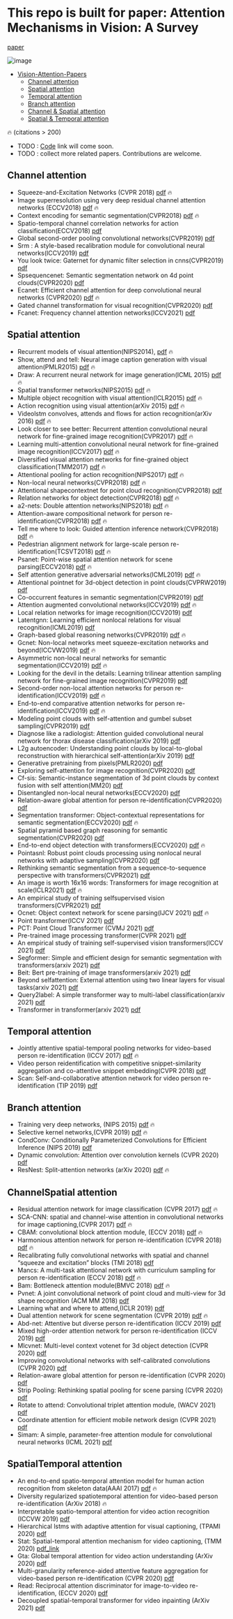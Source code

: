 # This repo is built for paper: Attention Mechanisms in Vision: A Survey 
[paper](https://arxiv.org/abs/2111.07624)


![image](https://github.com/MenghaoGuo/Awesome-Vision-Attentions/blob/main/imgs/fuse.png)


<!-- ![image](https://github.com/MenghaoGuo/Awesome-Vision-Attentions/blob/main/imgs/attention_category.png) -->



- [Vision-Attention-Papers](#vision-attention-papers)
  * [Channel attention](#channel-attention)
  * [Spatial attention](#spatial-attention)
  * [Temporal attention](#temporal-attention)
  * [Branch attention](#branch-attention)
  * [Channel \& Spatial attention](#channelspatial-attention)
  * [Spatial \& Temporal attention](#spatialtemporal-attention)


🔥 (citations > 200)  

* TODO :  [Code]() link will come soon.
* TODO :  collect more related papers. Contributions are welcome. 

## Channel attention

* Squeeze-and-Excitation Networks (CVPR 2018) [pdf](https://arxiv.org/pdf/1709.01507)   🔥 
* Image superresolution using very deep residual channel attention networks (ECCV2018) [pdf](https://arxiv.org/pdf/1807.02758)   🔥 
* Context encoding for semantic segmentation(CVPR2018) [pdf](https://arxiv.org/pdf/1803.08904)   🔥 
* Spatio-temporal channel correlation networks for action classification(ECCV2018)  [pdf](https://arxiv.org/pdf/1806.07754)
* Global second-order pooling convolutional networks(CVPR2019) [pdf](https://arxiv.org/pdf/1811.12006)
* Srm : A style-based recalibration module for convolutional neural networks(ICCV2019)  [pdf](https://arxiv.org/pdf/1903.10829) 
* You look twice: Gaternet for dynamic filter selection in cnns(CVPR2019)  [pdf](https://arxiv.org/pdf/1811.11205)
* Spsequencenet: Semantic segmentation network on 4d point clouds(CVPR2020)  [pdf](https://openaccess.thecvf.com/content_CVPR_2020/html/Shi_SpSequenceNet_Semantic_Segmentation_Network_on_4D_Point_Clouds_CVPR_2020_paper.html)
* Ecanet: Efficient channel attention for deep convolutional neural networks (CVPR2020) [pdf](https://arxiv.org/pdf/1910.03151)   🔥 
* Gated channel transformation for visual recognition(CVPR2020)  [pdf](https://arxiv.org/pdf/1909.11519) 
* Fcanet: Frequency channel attention networks(ICCV2021)  [pdf](https://arxiv.org/pdf/2012.11879)

## Spatial attention

- Recurrent models of visual attention(NIPS2014), [pdf](https://arxiv.org/pdf/1406.6247)   🔥 
- Show, attend and tell: Neural image caption generation with visual attention(PMLR2015) [pdf](https://arxiv.org/pdf/1502.03044)   🔥 
- Draw: A recurrent neural network for image generation(ICML 2015) [pdf](https://arxiv.org/pdf/1502.04623)   🔥 
- Spatial transformer networks(NIPS2015) [pdf](https://arxiv.org/pdf/1506.02025)   🔥 
- Multiple object recognition with visual attention(ICLR2015) [pdf](https://arxiv.org/pdf/1412.7755)   🔥 
- Action recognition using visual attention(arXiv 2015) [pdf](https://arxiv.org/pdf/1511.04119)   🔥 
- Videolstm convolves, attends and flows for action recognition(arXiv 2016) [pdf](https://arxiv.org/pdf/1607.01794)   🔥 
- Look closer to see better: Recurrent attention convolutional neural network for fine-grained image recognition(CVPR2017) [pdf](https://openaccess.thecvf.com/content_cvpr_2017/papers/Fu_Look_Closer_to_CVPR_2017_paper.pdf)   🔥 
- Learning multi-attention convolutional neural network for fine-grained image recognition(ICCV2017) [pdf](http://openaccess.thecvf.com/content_ICCV_2017/papers/Zheng_Learning_Multi-Attention_Convolutional_ICCV_2017_paper.pdf)   🔥 
- Diversified visual attention networks for fine-grained object classification(TMM2017) [pdf](https://arxiv.org/pdf/1606.08572)   🔥 
- Attentional pooling for action recognition(NIPS2017) [pdf](https://arxiv.org/pdf/1711.01467)   🔥 
- Non-local neural networks(CVPR2018) [pdf](https://arxiv.org/pdf/1711.07971)   🔥 
- Attentional shapecontextnet for point cloud recognition(CVPR2018) [pdf](https://openaccess.thecvf.com/content_cvpr_2018/papers/Xie_Attentional_ShapeContextNet_for_CVPR_2018_paper.pdf) 
- Relation networks for object detection(CVPR2018) [pdf](https://openaccess.thecvf.com/content_cvpr_2018/papers/Hu_Relation_Networks_for_CVPR_2018_paper.pdf)   🔥 
- a2-nets: Double attention networks(NIPS2018) [pdf](https://arxiv.org/pdf/1810.11579)   🔥 
- Attention-aware compositional network for person re-identification(CVPR2018) [pdf](https://arxiv.org/pdf/1805.03344)   🔥 
- Tell me where to look: Guided attention inference network(CVPR2018) [pdf](https://arxiv.org/pdf/1802.10171)   🔥 
- Pedestrian alignment network for large-scale person re-identification(TCSVT2018) [pdf](https://arxiv.org/pdf/1707.00408)   🔥 
- Psanet: Point-wise spatial attention network for scene parsing(ECCV2018) [pdf](https://openaccess.thecvf.com/content_ECCV_2018/html/Hengshuang_Zhao_PSANet_Point-wise_Spatial_ECCV_2018_paper.html)   🔥 
- Self attention generative adversarial networks(ICML2019) [pdf](https://arxiv.org/pdf/1805.08318)   🔥 
- Attentional pointnet for 3d-object detection in point clouds(CVPRW2019) [pdf](https://openaccess.thecvf.com/content_CVPRW_2019/papers/WAD/Paigwar_Attentional_PointNet_for_3D-Object_Detection_in_Point_Clouds_CVPRW_2019_paper.pdf)
- Co-occurrent features in semantic segmentation(CVPR2019) [pdf](http://openaccess.thecvf.com/content_CVPR_2019/papers/Zhang_Co-Occurrent_Features_in_Semantic_Segmentation_CVPR_2019_paper.pdf)
- Attention augmented convolutional networks(ICCV2019) [pdf](https://arxiv.org/pdf/1904.09925)   🔥 
- Local relation networks for image recognition(ICCV2019) [pdf](https://arxiv.org/pdf/1904.11491)
- Latentgnn: Learning efficient nonlocal relations for visual recognition(ICML2019) [pdf](https://arxiv.org/pdf/1905.11634)
- Graph-based global reasoning networks(CVPR2019) [pdf](https://arxiv.org/pdf/1811.12814)   🔥 
- Gcnet: Non-local networks meet squeeze-excitation networks and beyond(ICCVW2019) [pdf](https://arxiv.org/pdf/1904.11492)   🔥 
- Asymmetric non-local neural networks for semantic segmentation(ICCV2019) [pdf](https://arxiv.org/pdf/1908.07678)   🔥 
- Looking for the devil in the details: Learning trilinear attention sampling network for fine-grained image recognition(CVPR2019) [pdf](https://arxiv.org/pdf/1903.06150) 
- Second-order non-local attention networks for person re-identification(ICCV2019) [pdf](https://arxiv.org/pdf/1909.00295)   🔥 
- End-to-end comparative attention networks for person re-identification(ICCV2019) [pdf](https://arxiv.org/pdf/1606.04404)   🔥 
- Modeling point clouds with self-attention and gumbel subset sampling(CVPR2019) [pdf](https://arxiv.org/pdf/1904.03375)
- Diagnose like a radiologist: Attention guided convolutional neural network for thorax disease classification(arXiv 2019) [pdf](https://arxiv.org/pdf/1801.09927)
- L2g autoencoder: Understanding point clouds by local-to-global reconstruction with hierarchical self-attention(arXiv 2019) [pdf](https://arxiv.org/pdf/1908.00720)
- Generative pretraining from pixels(PMLR2020) [pdf](https://cdn.openai.com/papers/Generative_Pretraining_from_Pixels_V2.pdf)
- Exploring self-attention for image recognition(CVPR2020) [pdf](https://arxiv.org/pdf/2004.13621)
- Cf-sis: Semantic-instance segmentation of 3d point clouds by context fusion with self attention(MM20) [pdf](https://dl.acm.org/doi/pdf/10.1145/3394171.3413829)
- Disentangled non-local neural networks(ECCV2020) [pdf](https://arxiv.org/pdf/2006.06668) 
- Relation-aware global attention for person re-identification(CVPR2020) [pdf](https://arxiv.org/pdf/1904.02998)
- Segmentation transformer: Object-contextual representations for semantic segmentation(ECCV2020) [pdf](https://arxiv.org/pdf/1909.11065)   🔥 
- Spatial pyramid based graph reasoning for semantic segmentation(CVPR2020) [pdf](https://arxiv.org/pdf/2003.10211)
- End-to-end object detection with transformers(ECCV2020) [pdf](https://arxiv.org/pdf/2005.12872)   🔥 
- Pointasnl: Robust point clouds processing using nonlocal neural networks with adaptive sampling(CVPR2020) [pdf](https://arxiv.org/pdf/2003.00492)
- Rethinking semantic segmentation from a sequence-to-sequence perspective with transformers(CVPR2021) [pdf](https://arxiv.org/pdf/2012.15840)
- An image is worth 16x16 words: Transformers for image recognition at scale(ICLR2021) [pdf](https://arxiv.org/pdf/2010.11929)   🔥 
- An empirical study of training selfsupervised vision transformers(CVPR2021) [pdf](https://arxiv.org/pdf/2104.02057)
- Ocnet: Object context network for scene parsing(IJCV 2021) [pdf](https://arxiv.org/pdf/1809.00916)   🔥 
- Point transformer(ICCV 2021) [pdf](https://arxiv.org/pdf/2012.09164)
- PCT: Point Cloud Transformer (CVMJ 2021) [pdf](https://arxiv.org/pdf/2012.09688.pdf)
- Pre-trained image processing transformer(CVPR 2021) [pdf](https://arxiv.org/pdf/2012.00364)
- An empirical study of training self-supervised vision transformers(ICCV 2021) [pdf](https://arxiv.org/pdf/2104.02057)
- Segformer: Simple and efficient design for semantic segmentation with transformers(arxiv 2021) [pdf](https://arxiv.org/pdf/2105.15203)
- Beit: Bert pre-training of image transformers(arxiv 2021) [pdf](https://arxiv.org/pdf/2106.08254)
- Beyond selfattention: External attention using two linear layers for visual tasks(arxiv 2021) [pdf](https://arxiv.org/pdf/2105.02358)
- Query2label: A simple transformer way to multi-label classification(arxiv 2021) [pdf](https://arxiv.org/pdf/2107.10834)
- Transformer in transformer(arxiv 2021) [pdf](https://arxiv.org/pdf/2103.00112)

## Temporal attention 

- Jointly attentive spatial-temporal pooling networks for video-based person re-identification (ICCV 2017) [pdf](https://arxiv.org/pdf/1708.02286.pdf) 🔥
- Video person reidentification with competitive snippet-similarity aggregation and co-attentive snippet embedding(CVPR 2018)  [pdf](https://openaccess.thecvf.com/content_cvpr_2018/CameraReady/1036.pdf)
- Scan: Self-and-collaborative attention network for video person re-identification (TIP 2019) [pdf](https://arxiv.org/pdf/1807.05688.pdf) 

## Branch attention 

- Training very deep networks, (NIPS 2015) [pdf](https://arxiv.org/pdf/1507.06228.pdf) 🔥
- Selective kernel networks,(CVPR 2019) [pdf](https://openaccess.thecvf.com/content_CVPR_2019/papers/Li_Selective_Kernel_Networks_CVPR_2019_paper.pdf) 🔥
- CondConv: Conditionally Parameterized Convolutions for Efficient Inference (NIPS 2019) [pdf](https://arxiv.org/pdf/1904.04971.pdf)
- Dynamic convolution: Attention over convolution kernels (CVPR 2020) [pdf](https://openaccess.thecvf.com/content_CVPR_2020/papers/Chen_Dynamic_Convolution_Attention_Over_Convolution_Kernels_CVPR_2020_paper.pdf)
- ResNest: Split-attention networks  (arXiv 2020) [pdf](https://arxiv.org/pdf/2004.08955.pdf) 🔥

## ChannelSpatial attention

- Residual attention network for image classification (CVPR 2017) [pdf](https://openaccess.thecvf.com/content_cvpr_2017/papers/Wang_Residual_Attention_Network_CVPR_2017_paper.pdf) 🔥
- SCA-CNN: spatial and channel-wise attention in convolutional networks for image captioning,(CVPR 2017) [pdf](https://openaccess.thecvf.com/content_cvpr_2017/papers/Chen_SCA-CNN_Spatial_and_CVPR_2017_paper.pdf) 🔥
- CBAM: convolutional block attention module, (ECCV 2018) [pdf](https://openaccess.thecvf.com/content_ECCV_2018/papers/Sanghyun_Woo_Convolutional_Block_Attention_ECCV_2018_paper.pdf)  🔥
- Harmonious attention network for person re-identification (CVPR 2018) [pdf](https://arxiv.org/pdf/1802.08122.pdf) 🔥
- Recalibrating fully convolutional networks with spatial and channel “squeeze and excitation” blocks (TMI 2018)  [pdf](https://arxiv.org/pdf/1808.08127.pdf)
- Mancs: A multi-task attentional network with curriculum sampling for person re-identification (ECCV 2018) [pdf](https://www.ecva.net/papers/eccv_2018/papers_ECCV/papers/Cheng_Wang_Mancs_A_Multi-task_ECCV_2018_paper.pdf) 🔥
- Bam: Bottleneck attention module(BMVC 2018) [pdf](http://bmvc2018.org/contents/papers/0092.pdf) 🔥
- Pvnet: A joint convolutional network of point cloud and multi-view for 3d shape recognition (ACM MM 2018) [pdf](https://arxiv.org/pdf/1808.07659.pdf)  
- Learning what and where to attend,(ICLR 2019) [pdf](https://openreview.net/pdf?id=BJgLg3R9KQ) 
- Dual attention network for scene segmentation (CVPR 2019) [pdf](https://openaccess.thecvf.com/content_CVPR_2019/papers/Fu_Dual_Attention_Network_for_Scene_Segmentation_CVPR_2019_paper.pdf) 🔥
- Abd-net: Attentive but diverse person re-identification (ICCV 2019) [pdf](https://openaccess.thecvf.com/content_ICCV_2019/papers/Chen_ABD-Net_Attentive_but_Diverse_Person_Re-Identification_ICCV_2019_paper.pdf) 
- Mixed high-order attention network for person re-identification (ICCV 2019) [pdf](https://arxiv.org/pdf/1908.05819.pdf)
- Mlcvnet: Multi-level context votenet for 3d object detection (CVPR 2020) [pdf](https://openaccess.thecvf.com/content_CVPR_2020/papers/Xie_MLCVNet_Multi-Level_Context_VoteNet_for_3D_Object_Detection_CVPR_2020_paper.pdf) 
- Improving convolutional networks with self-calibrated convolutions (CVPR 2020) [pdf](https://openaccess.thecvf.com/content_CVPR_2020/papers/Liu_Improving_Convolutional_Networks_With_Self-Calibrated_Convolutions_CVPR_2020_paper.pdf) 
- Relation-aware global attention for person re-identification (CVPR 2020) [pdf](https://openaccess.thecvf.com/content_CVPR_2020/papers/Zhang_Relation-Aware_Global_Attention_for_Person_Re-Identification_CVPR_2020_paper.pdf) 
- Strip Pooling: Rethinking spatial pooling for scene parsing (CVPR 2020) [pdf](https://openaccess.thecvf.com/content_CVPR_2020/papers/Hou_Strip_Pooling_Rethinking_Spatial_Pooling_for_Scene_Parsing_CVPR_2020_paper.pdf) 
- Rotate to attend: Convolutional triplet attention module, (WACV 2021) [pdf](https://arxiv.org/pdf/2010.03045.pdf)
- Coordinate attention for efficient mobile network design (CVPR 2021) [pdf](https://openaccess.thecvf.com/content/CVPR2021/papers/Hou_Coordinate_Attention_for_Efficient_Mobile_Network_Design_CVPR_2021_paper.pdf) 
-  Simam: A simple, parameter-free attention module for convolutional neural networks (ICML 2021) [pdf](http://proceedings.mlr.press/v139/yang21o/yang21o.pdf) 

## SpatialTemporal attention

- An end-to-end spatio-temporal attention model for human action recognition from skeleton data(AAAI 2017) [pdf](https://arxiv.org/pdf/1611.06067.pdf) 🔥
- Diversity regularized spatiotemporal attention for video-based person re-identification (ArXiv 2018) 🔥
- Interpretable spatio-temporal attention for video action recognition (ICCVW 2019) [pdf](https://openaccess.thecvf.com/content_ICCVW_2019/papers/HVU/Meng_Interpretable_Spatio-Temporal_Attention_for_Video_Action_Recognition_ICCVW_2019_paper.pdf) 
- Hierarchical lstms with adaptive attention for visual captioning, (TPAMI 2020) [pdf](https://arxiv.org/pdf/1812.11004.pdf)
- Stat: Spatial-temporal attention mechanism for video captioning, (TMM 2020) [pdf_link](https://ieeexplore.ieee.org/abstract/document/8744407)
- Gta: Global temporal attention for video action understanding (ArXiv 2020) [pdf](https://arxiv.org/pdf/2012.08510.pdf)
- Multi-granularity reference-aided attentive feature aggregation for video-based person re-identification (CVPR 2020) [pdf](https://arxiv.org/pdf/2003.12224.pdf)
- Read: Reciprocal attention discriminator for image-to-video re-identification, (ECCV 2020) [pdf](https://www.ecva.net/papers/eccv_2020/papers_ECCV/papers/123590324.pdf)
- Decoupled spatial-temporal transformer for video inpainting (ArXiv 2021) [pdf](https://arxiv.org/pdf/2104.06637.pdf)



